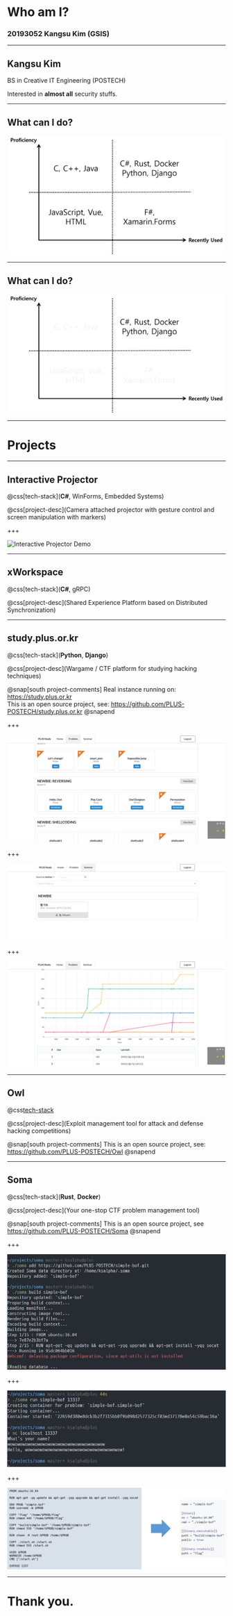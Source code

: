 # Who am I?

### 20193052 Kangsu Kim (GSIS)

---

## Kangsu Kim

BS in Creative IT Engineering (POSTECH)

Interested in **almost all** security stuffs.

---

## What can I do?

![quadrant](quadrant_1.png)

---

## What can I do?

![quadrant](quadrant_2.png)

---

# Projects

---

## Interactive Projector

@css[tech-stack](**C#**, WinForms, Embedded Systems)

@css[project-desc](Camera attached projector with gesture control and screen manipulation with markers)

+++

![Interactive Projector Demo](https://www.youtube.com/embed/jJsju9K2hv8)

---

## xWorkspace

@css[tech-stack](**C#**, gRPC)

@css[project-desc](Shared Experience Platform based on Distributed Synchronization)

---

## study.plus.or.kr

@css[tech-stack](**Python**, **Django**)

@css[project-desc](Wargame / CTF platform for studying hacking techniques)

@snap[south project-comments]
Real instance running on: https://study.plus.or.kr<br>
This is an open source project, see: https://github.com/PLUS-POSTECH/study.plus.or.kr
@snapend

+++

![study.plus.or.kr Demo](assets/study_1.jpg)

+++

![study.plus.or.kr Demo](assets/study_2.jpg)

+++

![study.plus.or.kr Demo](assets/study_3.jpg)

---

## Owl

@css[tech-stack](**Rust**)

@css[project-desc](Exploit management tool for attack and defense hacking competitions)

@snap[south project-comments]
This is an open source project, see: https://github.com/PLUS-POSTECH/Owl
@snapend

---

## Soma

@css[tech-stack](**Rust**, **Docker**)

@css[project-desc](Your one-stop CTF problem management tool)

@snap[south project-comments]
This is an open source project, see https://github.com/PLUS-POSTECH/Soma
@snapend

+++

![Soma Demo](assets/soma_1.jpg)

+++

![Soma Demo](assets/soma_2.jpg)

+++

![Soma Demo](assets/soma_3.png)

---

# Thank you.
